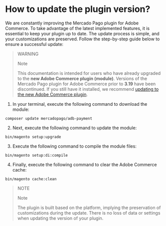 # How to update the plugin version?

We are constantly improving the Mercado Pago plugin for Adobe Commerce. To take advantage of the latest implemented features, it is essential to keep your plugin up to date. The update process is simple, and your customizations are preserved. Follow the step-by-step guide below to ensure a successful update:

> WARNING
>
> Note
>
> This documentation is intended for users who have already upgraded to the **new Adobe Commerce plugin (module)**. Versions of the Mercado Pago plugin for Adobe Commerce prior to **3.19** have been discontinued. If you still have it installed, we recommend [updating to the new Adobe Commerce plugin](/developers/en/docs/adobe-commerce/upgrade-to-the-new-plugin).

1. In your terminal, execute the following command to download the module:

```terminal
composer update mercadopago/adb-payment
```

2. Next, execute the following command to update the module:

```terminal
bin/magento setup:upgrade
```

3. Execute the following command to compile the module files:

```terminal
bin/magento setup:di:compile
```

4. Finally, execute the following command to clear the Adobe Commerce cache:

```terminal
bin/magento cache:clean
```

> NOTE
>
> Note
>
> The plugin is built based on the platform, implying the preservation of customizations during the update. There is no loss of data or settings when updating the version of your plugin.